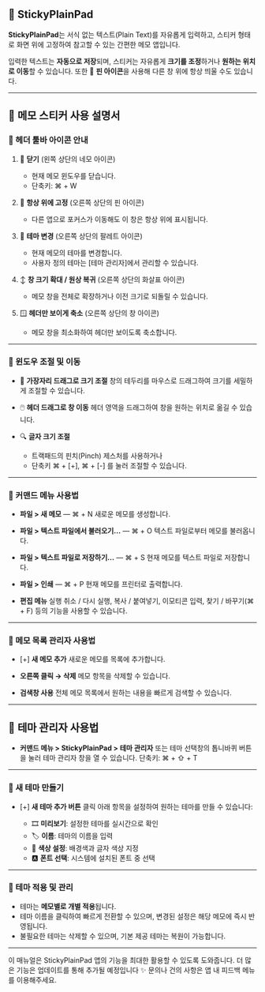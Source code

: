 
## 📝 StickyPlainPad

**StickyPlainPad**는 서식 없는 텍스트(Plain Text)를 자유롭게 입력하고,
스티커 형태로 화면 위에 고정하여 참고할 수 있는 간편한 메모 앱입니다.

입력한 텍스트는 **자동으로 저장**되며,
스티커는 자유롭게 **크기를 조정**하거나 **원하는 위치로 이동**할 수 있습니다.
또한 📌 **핀 아이콘**을 사용해 다른 창 위에 항상 띄울 수도 있습니다.

---

## 📒 메모 스티커 사용 설명서

### 🔹 헤더 툴바 아이콘 안내

1. 🔲 **닫기** (왼쪽 상단의 네모 아이콘)
   - 현재 메모 윈도우를 닫습니다.
   - 단축키: ⌘ + W

2. 📌 **항상 위에 고정** (오른쪽 상단의 핀 아이콘)
   - 다른 앱으로 포커스가 이동해도 이 창은 항상 위에 표시됩니다.

3. 🎨 **테마 변경** (오른쪽 상단의 팔레트 아이콘)
   - 현재 메모의 테마를 변경합니다.
   - 사용자 정의 테마는 [테마 관리자]에서 관리할 수 있습니다.

4. ↕️ **창 크기 확대 / 원상 복귀** (오른쪽 상단의 화살표 아이콘)
   - 메모 창을 전체로 확장하거나 이전 크기로 되돌릴 수 있습니다.

5. 🪟 **헤더만 보이게 축소** (오른쪽 상단의 창 아이콘)
   - 메모 창을 최소화하여 헤더만 보이도록 축소합니다.

---

### 🔹 윈도우 조절 및 이동

- 📐 **가장자리 드래그로 크기 조절**
  창의 테두리를 마우스로 드래그하여 크기를 세밀하게 조절할 수 있습니다.

- 🖱️ **헤더 드래그로 창 이동**
  헤더 영역을 드래그하여 창을 원하는 위치로 옮길 수 있습니다.

- 🔍 **글자 크기 조절**
  - 트랙패드의 핀치(Pinch) 제스처를 사용하거나
  - 단축키 ⌘ + [+], ⌘ + [-] 를 눌러 조절할 수 있습니다.

---

### 🔹 커맨드 메뉴 사용법

- **파일 > 새 메모** — ⌘ + N
  새로운 메모를 생성합니다.

- **파일 > 텍스트 파일에서 불러오기…** — ⌘ + O
  텍스트 파일로부터 메모를 불러옵니다.

- **파일 > 텍스트 파일로 저장하기…** — ⌘ + S
  현재 메모를 텍스트 파일로 저장합니다.

- **파일 > 인쇄** — ⌘ + P
  현재 메모를 프린터로 출력합니다.

- **편집 메뉴**
  실행 취소 / 다시 실행, 복사 / 붙여넣기, 이모티콘 입력,
  찾기 / 바꾸기(⌘ + F) 등의 기능을 사용할 수 있습니다.

---

### 🔹 메모 목록 관리자 사용법

- [+] **새 메모 추가**
  새로운 메모를 목록에 추가합니다.

- **오른쪽 클릭 → 삭제**
  메모 항목을 삭제할 수 있습니다.

- **검색창 사용**
  전체 메모 목록에서 원하는 내용을 빠르게 검색할 수 있습니다.

---

## 🎨 테마 관리자 사용법

- **커맨드 메뉴 > StickyPlainPad > 테마 관리자**
  또는 테마 선택창의 톱니바퀴 버튼을 눌러 테마 관리자 창을 열 수 있습니다.
  단축키: ⌘ + ⇧ + T

---

### 🔹 새 테마 만들기

- [+] **새 테마 추가 버튼** 클릭
  아래 항목을 설정하여 원하는 테마를 만들 수 있습니다:

  - 🎞️ **미리보기**: 설정한 테마를 실시간으로 확인
  - 🏷️ **이름**: 테마의 이름을 입력
  - 🎨 **색상 설정**: 배경색과 글자 색상 지정
  - 🅰️ **폰트 선택**: 시스템에 설치된 폰트 중 선택

---

### 🔹 테마 적용 및 관리

- 테마는 **메모별로 개별 적용**됩니다.
- 테마 이름을 클릭하여 빠르게 전환할 수 있으며,
  변경된 설정은 해당 메모에 즉시 반영됩니다.
- 불필요한 테마는 삭제할 수 있으며,
  기본 제공 테마는 복원이 가능합니다.

---

이 매뉴얼은 StickyPlainPad 앱의 기능을 최대한 활용할 수 있도록 도와줍니다.
더 많은 기능은 업데이트를 통해 추가될 예정입니다 ✨
문의나 건의 사항은 앱 내 피드백 메뉴를 이용해주세요.

